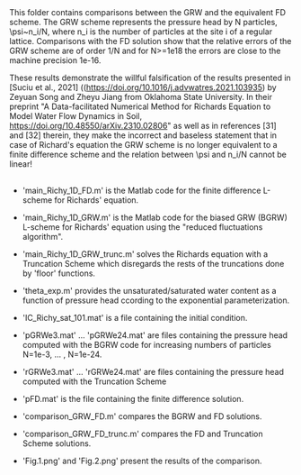 ##
This folder contains comparisons between the GRW and the equivalent FD scheme. The GRW scheme represents the pressure head by N particles, \psi~n_i/N, where n_i is the number of particles at the site i of a regular lattice. Comparisons with the FD solution show that the relative errors of the GRW scheme are of order 1/N and for N>=1e18 the errors are close to the machine precision 1e-16. 

These results demonstrate the willful falsification of the results presented in [Suciu et al., 2021] ((https://doi.org/10.1016/j.advwatres.2021.103935) by Zeyuan Song and Zheyu Jiang from Oklahoma State University. In their preprint 
"A Data-facilitated Numerical Method for Richards Equation to Model Water Flow Dynamics in Soil, https://doi.org/10.48550/arXiv.2310.02806" as well as in references [31] and [32] therein, they make the incorrect and baseless statement that in case of Richard's equation the GRW scheme is no longer equivalent to a finite difference scheme and the relation between \psi and n_i/N cannot be linear! 
  
##

- 'main_Richy_1D_FD.m' is the Matlab code for the finite difference L-scheme for Richards' equation.

- 'main_Richy_1D_GRW.m' is the Matlab code for the biased GRW (BGRW) L-scheme for Richards' equation using the "reduced fluctuations algorithm".

- 'main_Richy_1D_GRW_trunc.m' solves the Richards equation with a Truncation Scheme which disregards the rests of the truncations done by 'floor' functions.  

- 'theta_exp.m' provides the unsaturated/saturated water content as a function of pressure head ccording to the exponential parameterization.

- 'IC_Richy_sat_101.mat' is a file containing the initial condition.

- 'pGRWe3.mat' ... 'pGRWe24.mat' are files containing the pressure head computed with the BGRW code for increasing numbers of particles N=1e-3, ... , N=1e-24.

- 'rGRWe3.mat' ... 'rGRWe24.mat' are files containing the pressure head computed with the Truncation Scheme

- 'pFD.mat' is the file containing the finite difference solution.
  
- 'comparison_GRW_FD.m' compares the BGRW and FD solutions.

- 'comparison_GRW_FD_trunc.m' compares the FD and Truncation Scheme solutions.

- 'Fig.1.png' and 'Fig.2.png' present the results of the comparison.
